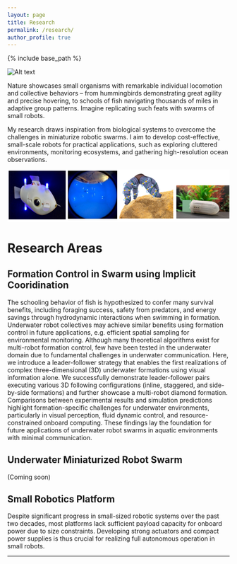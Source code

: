 ```yaml
---
layout: page
title: Research
permalink: /research/
author_profile: true
---
```



{% include base_path %}

![Alt text](/images/Di_research_0.jpeg)

Nature showcases small organisms with remarkable
individual locomotion and collective behaviors
– from hummingbirds demonstrating great
agility and precise hovering, to schools of fish
navigating thousands of miles in adaptive group
patterns. Imagine replicating such feats with
swarms of small robots.

My research draws inspiration from biological systems to overcome the challenges in miniaturize robotic swarms. I aim to develop cost-effective, small-scale robots for practical applications, such as exploring cluttered environments, monitoring ecosystems, and gathering high-resolution ocean observations.

![Alt text](/images/Di_research_summary.png)

# Research Areas

## Formation Control in Swarm using Implicit Cooridination
The schooling behavior of fish is hypothesized to confer many survival benefits, including foraging success, safety
from predators, and energy savings through hydrodynamic interactions when swimming in formation. Underwater robot
collectives may achieve similar benefits using formation control in future applications, e.g. efficient spatial sampling for
environmental monitoring. Although many theoretical algorithms exist for multi-robot formation control, few have been
tested in the underwater domain due to fundamental challenges in underwater communication. Here, we introduce a
leader-follower strategy that enables the first realizations of complex three-dimensional (3D) underwater formations
using visual information alone. We successfully demonstrate leader-follower pairs executing various 3D following
configurations (inline, staggered, and side-by-side formations) and further showcase a multi-robot diamond formation.
Comparisons between experimental results and simulation predictions highlight formation-specific challenges for
underwater environments, particularly in visual perception, fluid dynamic control, and resource-constrained onboard
computing. These findings lay the foundation for future applications of underwater robot swarms in aquatic environments
with minimal communication.

## Underwater Miniaturized Robot Swarm

(Coming soon)

<!-- ### Key Research Components:
- Swarm coordination algorithms for underwater environments
- Miniaturized underwater vehicles 
- Bio-inspired design principles -->



## Small Robotics Platform

Despite significant progress in small-sized robotic
systems over the past two decades, most platforms
lack sufficient payload capacity for onboard power
due to size constraints. Developing strong actuators
and compact power supplies is thus crucial for realizing
full autonomous operation in small robots.
 <!-- While
individual miniature robots have limited payload and
computing capacity, exploring swarm strategies can
potentially overcome these limitations and unlock
new capabilities. -->

<!-- ### Key Areas:
- Micro-actuators 
- Miniaturized power system
- Advanced manufacturing techniques
- Integration methodologies

### Active Development:
- MEMS-based actuators
- Smart material applications
- Micro-scale power systems
- Compact sensing solutions -->

---
<!-- 
*Research collaborations and funding opportunities are welcome. Please contact for more information.* -->